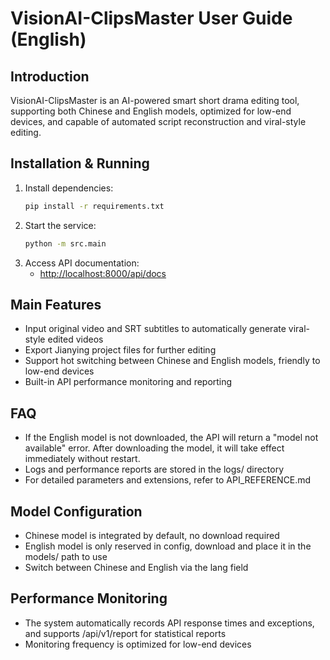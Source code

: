 # VisionAI-ClipsMaster User Guide (English)

## Introduction
VisionAI-ClipsMaster is an AI-powered smart short drama editing tool, supporting both Chinese and English models, optimized for low-end devices, and capable of automated script reconstruction and viral-style editing.

## Installation & Running
1. Install dependencies:
   ```bash
   pip install -r requirements.txt
   ```
2. Start the service:
   ```bash
   python -m src.main
   ```
3. Access API documentation:
   - [http://localhost:8000/api/docs](http://localhost:8000/api/docs)

## Main Features
- Input original video and SRT subtitles to automatically generate viral-style edited videos
- Export Jianying project files for further editing
- Support hot switching between Chinese and English models, friendly to low-end devices
- Built-in API performance monitoring and reporting

## FAQ
- If the English model is not downloaded, the API will return a "model not available" error. After downloading the model, it will take effect immediately without restart.
- Logs and performance reports are stored in the logs/ directory
- For detailed parameters and extensions, refer to API_REFERENCE.md

## Model Configuration
- Chinese model is integrated by default, no download required
- English model is only reserved in config, download and place it in the models/ path to use
- Switch between Chinese and English via the lang field

## Performance Monitoring
- The system automatically records API response times and exceptions, and supports /api/v1/report for statistical reports
- Monitoring frequency is optimized for low-end devices 